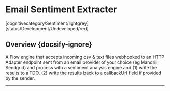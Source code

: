 <!--TODO: Replace all references to "VDA", "Developer Application", and "Developer App" with "Veritone Developer"-->

# Email Sentiment Extracter
[cognitivecategory/Sentiment/lightgrey]
[status/Development/Undeveloped/red]


## Overview {docsify-ignore}
A Flow engine that accepts incoming csv & text files webhooked to an HTTP Adapter endpoint sent from an email provider of your choice (eg Mandrill, Sendgrid) and process with a sentiment analysis engine and (1) write the results to a TDO, (2) write the results back to a callbackUrl field if provided by the sender.
<hr>